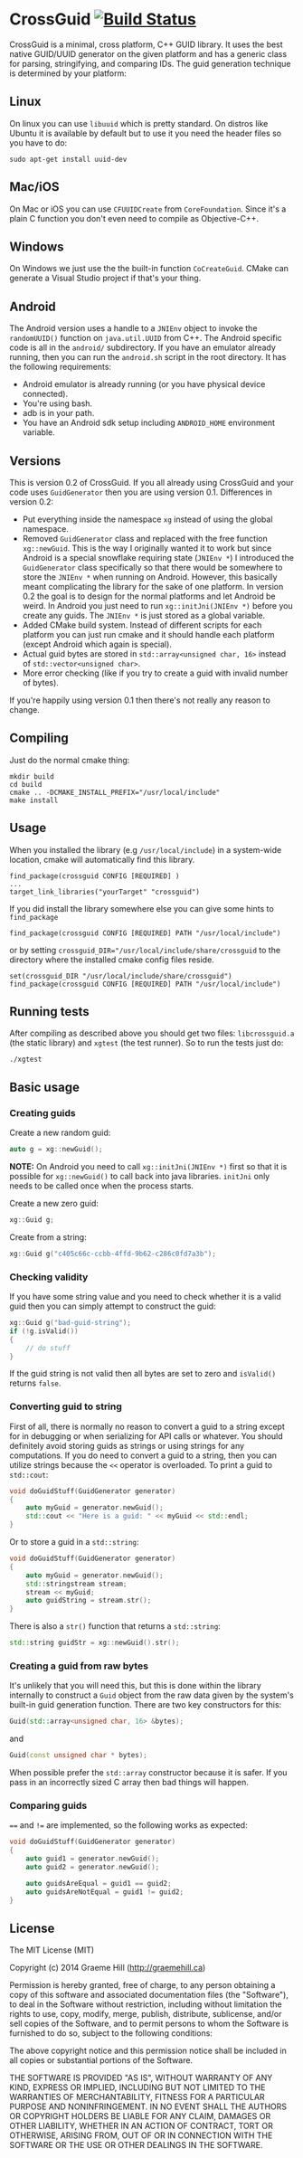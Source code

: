 # CrossGuid [![Build Status](https://travis-ci.org/gabyx/crossguid.svg?branch=add_modern-cmake)](https://travis-ci.org/gabyx/crossguid)

CrossGuid is a minimal, cross platform, C++ GUID library. It uses the best
native GUID/UUID generator on the given platform and has a generic class for
parsing, stringifying, and comparing IDs. The guid generation technique is
determined by your platform:

## Linux

On linux you can use `libuuid` which is pretty standard. On distros like Ubuntu
it is available by default but to use it you need the header files so you have
to do:

    sudo apt-get install uuid-dev

## Mac/iOS

On Mac or iOS you can use `CFUUIDCreate` from `CoreFoundation`. Since it's a
plain C function you don't even need to compile as Objective-C++.

## Windows

On Windows we just use the the built-in function `CoCreateGuid`. CMake can
generate a Visual Studio project if that's your thing.

## Android

The Android version uses a handle to a `JNIEnv` object to invoke the
`randomUUID()` function on `java.util.UUID` from C++. The Android specific code
is all in the `android/` subdirectory. If you have an emulator already running,
then you can run the `android.sh` script in the root directory. It has the
following requirements:

* Android emulator is already running (or you have physical device connected).
* You're using bash.
* adb is in your path.
* You have an Android sdk setup including `ANDROID_HOME` environment variable.

## Versions

This is version 0.2 of CrossGuid. If you all already using CrossGuid and your code
uses `GuidGenerator` then you are using version 0.1. Differences in version 0.2:

* Put everything inside the namespace `xg` instead of using the global
namespace.
* Removed `GuidGenerator` class and replaced with the free function
`xg::newGuid`. This is the way I originally wanted it to work but since Android
is a special snowflake requiring state (`JNIEnv *`) I introduced the
`GuidGenerator` class specifically so that there would be somewhere to store
the `JNIEnv *` when running on Android. However, this basically meant
complicating the library for the sake of one platform. In version 0.2 the goal is
to design for the normal platforms and let Android be weird. In Android you just
need to run `xg::initJni(JNIEnv *)` before you create any guids. The `JNIEnv *`
is just stored as a global variable.
* Added CMake build system. Instead of different scripts for each platform you
can just run cmake and it should handle each platform (except Android which
again is special).
* Actual guid bytes are stored in `std::array<unsigned char, 16>` instead of
`std::vector<unsigned char>`.
* More error checking (like if you try to create a guid with invalid number of
bytes).

If you're happily using version 0.1 then there's not really any reason to
change.

## Compiling

Just do the normal cmake thing:

```
mkdir build
cd build
cmake .. -DCMAKE_INSTALL_PREFIX="/usr/local/include"
make install
```

## Usage

When you installed the library (e.g `/usr/local/include`) in a system-wide location, cmake will automatically find this library.
```
find_package(crossguid CONFIG [REQUIRED] )
...
target_link_libraries("yourTarget" "crossguid")
```
If you did install the library somewhere else you can give some hints to `find_package`
```
find_package(crossguid CONFIG [REQUIRED] PATH "/usr/local/include")
```
or by setting `crossguid_DIR="/usr/local/include/share/crossguid` to the directory where the installed cmake config files reside.
```
set(crossguid_DIR "/usr/local/include/share/crossguid")
find_package(crossguid CONFIG [REQUIRED] PATH "/usr/local/include")
```

## Running tests

After compiling as described above you should get two files: `libcrossguid.a` (the
static library) and `xgtest` (the test runner). So to run the tests just do:

```
./xgtest
```

## Basic usage

### Creating guids

Create a new random guid:

```cpp
auto g = xg::newGuid();
```

**NOTE:** On Android you need to call `xg::initJni(JNIEnv *)` first so that it
is possible for `xg::newGuid()` to call back into java libraries. `initJni`
only needs to be called once when the process starts.

Create a new zero guid:

```cpp
xg::Guid g;
```

Create from a string:

```cpp
xg::Guid g("c405c66c-ccbb-4ffd-9b62-c286c0fd7a3b");
```

### Checking validity

If you have some string value and you need to check whether it is a valid guid
then you can simply attempt to construct the guid:

```cpp
xg::Guid g("bad-guid-string");
if (!g.isValid())
{
	// do stuff
}
```

If the guid string is not valid then all bytes are set to zero and `isValid()`
returns `false`.

### Converting guid to string

First of all, there is normally no reason to convert a guid to a string except
for in debugging or when serializing for API calls or whatever. You should
definitely avoid storing guids as strings or using strings for any
computations. If you do need to convert a guid to a string, then you can
utilize strings because the `<<` operator is overloaded. To print a guid to
`std::cout`:

```cpp
void doGuidStuff(GuidGenerator generator)
{
    auto myGuid = generator.newGuid();
    std::cout << "Here is a guid: " << myGuid << std::endl;
}
```

Or to store a guid in a `std::string`:

```cpp
void doGuidStuff(GuidGenerator generator)
{
    auto myGuid = generator.newGuid();
    std::stringstream stream;
    stream << myGuid;
    auto guidString = stream.str();
}
```

There is also a `str()` function that returns a `std::string`:

```cpp
std::string guidStr = xg::newGuid().str();
```

### Creating a guid from raw bytes

It's unlikely that you will need this, but this is done within the library
internally to construct a `Guid` object from the raw data given by the system's
built-in guid generation function. There are two key constructors for this:

```cpp
Guid(std::array<unsigned char, 16> &bytes);
```

and

```cpp
Guid(const unsigned char * bytes);
```

When possible prefer the `std::array` constructor because it is safer. If you
pass in an incorrectly sized C array then bad things will happen.

### Comparing guids

`==` and `!=` are implemented, so the following works as expected:

```cpp
void doGuidStuff(GuidGenerator generator)
{
    auto guid1 = generator.newGuid();
    auto guid2 = generator.newGuid();

    auto guidsAreEqual = guid1 == guid2;
    auto guidsAreNotEqual = guid1 != guid2;
}
```

## License

The MIT License (MIT)

Copyright (c) 2014 Graeme Hill (http://graemehill.ca)

Permission is hereby granted, free of charge, to any person obtaining a copy
of this software and associated documentation files (the "Software"), to deal
in the Software without restriction, including without limitation the rights
to use, copy, modify, merge, publish, distribute, sublicense, and/or sell
copies of the Software, and to permit persons to whom the Software is
furnished to do so, subject to the following conditions:

The above copyright notice and this permission notice shall be included in
all copies or substantial portions of the Software.

THE SOFTWARE IS PROVIDED "AS IS", WITHOUT WARRANTY OF ANY KIND, EXPRESS OR
IMPLIED, INCLUDING BUT NOT LIMITED TO THE WARRANTIES OF MERCHANTABILITY,
FITNESS FOR A PARTICULAR PURPOSE AND NONINFRINGEMENT. IN NO EVENT SHALL THE
AUTHORS OR COPYRIGHT HOLDERS BE LIABLE FOR ANY CLAIM, DAMAGES OR OTHER
LIABILITY, WHETHER IN AN ACTION OF CONTRACT, TORT OR OTHERWISE, ARISING FROM,
OUT OF OR IN CONNECTION WITH THE SOFTWARE OR THE USE OR OTHER DEALINGS IN
THE SOFTWARE.
